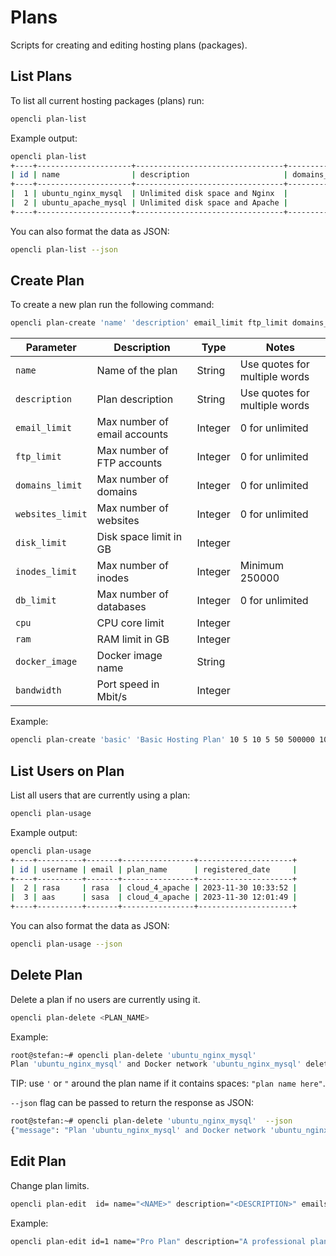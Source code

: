 # Plans

Scripts for creating and editing hosting plans (packages).

## List Plans

To list all current hosting packages (plans) run:

```bash
opencli plan-list
```

Example output:
```bash
opencli plan-list
+----+---------------------+---------------------------------+---------------+----------------+-------------+-----------+------------+--------------+----------+------+------+------------------+-----------+--------------+
| id | name                | description                     | domains_limit | websites_limit | email_limit | ftp_limit | disk_limit | inodes_limit | db_limit | cpu  | ram  | docker_image     | bandwidth | storage_file |
+----+---------------------+---------------------------------+---------------+----------------+-------------+-----------+------------+--------------+----------+------+------+------------------+-----------+--------------+
|  1 | ubuntu_nginx_mysql  | Unlimited disk space and Nginx  |             0 |             10 |           0 |         0 | 10 GB      |      1000000 |        0 | 1    | 1g   | openpanel/nginx  |       100 | 0 GB         |
|  2 | ubuntu_apache_mysql | Unlimited disk space and Apache |             0 |             10 |           0 |         0 | 10 GB      |      1000000 |        0 | 1    | 1g   | openpanel/apache |       100 | 0 GB         |
+----+---------------------+---------------------------------+---------------+----------------+-------------+-----------+------------+--------------+----------+------+------+------------------+-----------+--------------+
```

You can also format the data as JSON:

```bash
opencli plan-list --json
```

## Create Plan

To create a new plan run the following command:

```bash
opencli plan-create 'name' 'description' email_limit ftp_limit domains_limit websites_limit disk_limit inodes_limit db_limit cpu ram docker_image bandwidth
```

| Parameter      | Description                                           | Type      | Notes                          |
|--------------|-----------------------------------------------------|----------|-------------------------------|
| `name`       | Name of the plan                                    | String   | Use quotes for multiple words |
| `description`| Plan description                                   | String   | Use quotes for multiple words  |
| `email_limit`| Max number of email accounts                       | Integer  | 0 for unlimited                |
| `ftp_limit`  | Max number of FTP accounts                         | Integer  | 0 for unlimited                |
| `domains_limit` | Max number of domains                          | Integer  | 0 for unlimited                |
| `websites_limit` | Max number of websites                        | Integer  | 0 for unlimited                |
| `disk_limit` | Disk space limit in GB                             | Integer  |                                |
| `inodes_limit` | Max number of inodes                            | Integer  | Minimum 250000                 |
| `db_limit`   | Max number of databases                            | Integer  | 0 for unlimited                |
| `cpu`        | CPU core limit                                     | Integer  |                                |
| `ram`        | RAM limit in GB                                    | Integer  |                                |
| `docker_image` | Docker image name                                | String   |                                |
| `bandwidth`  | Port speed in Mbit/s                               | Integer  |                                |



Example:
```bash
opencli plan-create 'basic' 'Basic Hosting Plan' 10 5 10 5 50 500000 10 2 4 nginx 1000
```

## List Users on Plan

List all users that are currently using a plan:

```bash
opencli plan-usage
```

Example output:
```bash
opencli plan-usage
+----+----------+-------+----------------+---------------------+
| id | username | email | plan_name      | registered_date     |
+----+----------+-------+----------------+---------------------+
|  2 | rasa     | rasa  | cloud_4_apache | 2023-11-30 10:33:52 |
|  3 | aas      | sasa  | cloud_4_apache | 2023-11-30 12:01:49 |
+----+----------+-------+----------------+---------------------+
```

You can also format the data as JSON:

```bash
opencli plan-usage --json
```

## Delete Plan

Delete a plan if no users are currently using it.

```bash
opencli plan-delete <PLAN_NAME> 
```

Example:
```bash
root@stefan:~# opencli plan-delete 'ubuntu_nginx_mysql'
Plan 'ubuntu_nginx_mysql' and Docker network 'ubuntu_nginx_mysql' deleted successfully.
```

TIP: use `'` or `"` around the plan name if it contains spaces: `"plan name here"`.

`--json` flag can be passed to return the response as JSON:

```bash
root@stefan:~# opencli plan-delete 'ubuntu_nginx_mysql'  --json
{"message": "Plan 'ubuntu_nginx_mysql' and Docker network 'ubuntu_nginx_mysql' deleted successfully."}
```


## Edit Plan

Change plan limits.

```bash
opencli plan-edit  id= name="<NAME>" description="<DESCRIPTION>" emails=<EMAILS_LIMIT> ftp=<FTP_LIMIT> domains=<DOMAINS_LIMIT> websites=<WEBSITES_LIMIT> disk=<DISK_LIMIT> inodes=<INODES_LIMITS> databases=<DATABASES_LIMIT> cpu=<CPU_LIMIT> ram=<RAM_LIMIT> docker_image="<DOCKER_IMAGE>" bandwidth=<PORT_SPEED_LIMIT> storage="<STORAGE_FILE>" [--debug]
```

Example:
```bash
opencli plan-edit id=1 name="Pro Plan" description="A professional plan" emails=500 ftp=100 domains=10 websites=5 disk=50 inodes=1000000 databases=20 cpu=4 ram=1 docker_image="openpanel/nginx" bandwidth=100 storage="10" --debug
```

